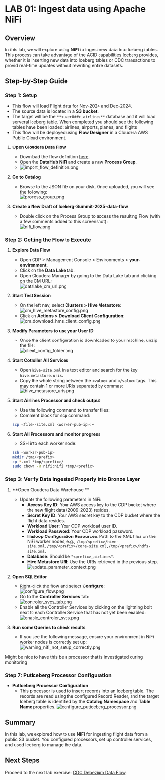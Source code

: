 # LAB 01: Ingest data using Apache NiFi

## Overview

In this lab, we will explore using **NiFi** to ingest new data into Iceberg tables. This process can take advantage of the ACID capabilities Iceberg provides, whether it is inserting new data into Iceberg tables or CDC transactions to provid real-time updates without rewriting entire datasets.

## Step-by-Step Guide

### Step 1: Setup

- This flow will load Flight data for Nov-2024 and Dec-2024.
- The source data is located in a **S3 bucket**.
- The target will be the `**<user0##>_airlines**` database and it will load serveral Iceberg table.  When completed you should see the following tables have been loaded: airlines, airports, planes, and flights
- This flow will be deployed using **Flow Designer** in a Cloudera AWS Public Cloud environment.


1. **Open Cloudera Data Flow**  
   - Download the flow definition [here](../../Assets/DataFlows/New_Flight_Data_to_Flights_Iceberg_Table.json).
   - Open the **DataHub NiFi** and create a new **Process Group**.
   - ![import_flow_definition.png](../../images/import_flow_definition.png)
   
2. **Go to Catalog**  
   - Browse to the JSON file on your disk. Once uploaded, you will see the following:  
   ![process_group.png](../../images/process_group.png)

3. **Create a New Draft of Iceberg-Summit-2025-data-flow**  
   - Double click on the Process Group to access the resulting Flow (with a few comments added to this screenshot):  
   ![nifi_flow.png](../../images/nifi_flow.png)

### Step 2: Getting the Flow to Execute

1. **Explore Data Flow**
   - Open CDP > Management Console > Environments > **your-environment**.
   - Click on the **Data Lake** tab.
   - Open Cloudera Manager by going to the Data Lake tab and clicking on the CM URL:  
   ![datalake_cm_url.png](../../images/datalake_cm_url.png)

2. **Start Test Session**
   - On the left nav, select **Clusters > Hive Metastore**:  
   ![cm_hive_metastore_config.png](../../images/cm_hive_metastore_config.png)
   - Click on **Actions > Download Client Configuration**:  
   ![cm_download_hms_client_config.png](../../images/cm_download_hms_client_config.png)

3. **Modify Parameters to use your User ID**
   - Once the client configuration is downloaded to your machine, unzip the file:  
   ![client_config_folder.png](../../images/client_config_folder.png)

4. **Start Cotroller All Services**  
   - Open `hive-site.xml` in a text editor and search for the key `hive.metastore.uris`.  
   - Copy the whole string between the `<value>` and `</value>` tags. This may contain 1 or more URIs separated by commas:  
   ![hive_metastore_uris.png](../../images/hive_metastore_uris.png)

5. **Start Airlines Processor and check output**
   - Use the following command to transfer files:  
   - Comment block for scp command:  
   ``` bash 
   scp <file>-site.xml <worker-pub-ip>:~
   ```

6. **Start All Processors and monitor progress**  
   - SSH into each worker node:
   ``` bash 
   ssh <worker-pub-ip>
   mkdir /tmp/<prefix>
   cp *.xml /tmp/<prefix>/
   sudo chown -R nifi:nifi /tmp/<prefix>
   ```

### Step 3: Verify Data Ingested Properly into Bronze Layer

1. **Open Cloudera Data Warehouse **  
   - Update the following parameters in NiFi:
     - **Access Key ID**: Your AWS access key to the CDP bucket where the new flight data (2009-2023) resides.
     - **Secret Key ID**: Your AWS secret key to the CDP bucket where the flight data resides.
     - **Workload User**: Your CDP workload user ID.
     - **Workload Password**: Your CDP workload password.
     - **Hadoop Configuration Resources**: Path to the XML files on the NiFi worker nodes, e.g., `/tmp/<prefix>/hive-site.xml,/tmp/<prefix>/core-site.xml,/tmp/<prefix>/hdfs-site.xml`.
     - **Database**: Should be `"<prefix>_airlines"`.
     - **Hive Metastore URI**: Use the URIs retrieved in the previous step.
   ![update_parameter_context.png](../../images/update_parameter_context.png)

2. **Open SQL Editor**  
   - Right-click the flow and select **Configure**:  
   ![configure_flow.png](../../images/configure_flow.png)
   - Go to the **Controller Services** tab:  
   ![controler_svcs_tab.png](../../images/controler_svcs_tab.png)
   - Enable all the Controller Services by clicking on the lightning bolt next to each Controller Service that has not yet been enabled:  
   ![enable_controler_svcs.png](../../images/enable_controler_svcs.png)

3. **Run some Queries to check results**  
   - If you see the following message, ensure your environment in NiFi worker nodes is correctly set up:  
   ![warning_nifi_not_setup_correctly.png](../../images/warning_nifi_not_setup_correctly.png)








Might be nice to have this be a processor that is investigated during monitoring
### Step 7: PutIceberg Processor Configuration

- **PutIceberg Processor Configuration**  
   - This processor is used to insert records into an Iceberg table. The records are read using the configured Record Reader, and the target Iceberg table is identified by the **Catalog Namespace** and **Table Name** properties.
   ![configure_puticeberg_processor.png](../../images/configure_puticeberg_processor.png)


## Summary

In this lab, we explored how to use **NiFi** for ingesting flight data from a public S3 bucket. You configured processors, set up controller services, and used Iceberg to manage the data. 


## Next Steps

Proceed to the next lab exercise: [CDC Debezium Data Flow](change_data_capture_debezium_DF.md).
